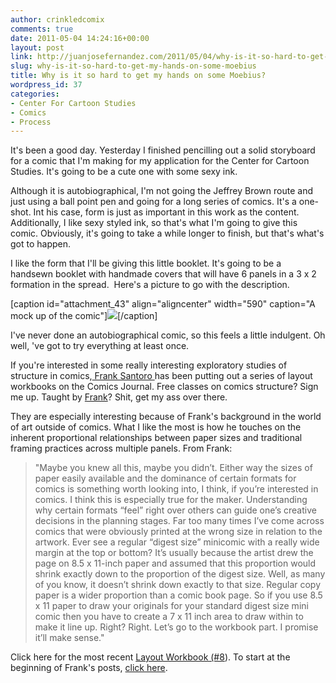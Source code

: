 ```yaml
---
author: crinkledcomix
comments: true
date: 2011-05-04 14:24:16+00:00
layout: post
link: http://juanjosefernandez.com/2011/05/04/why-is-it-so-hard-to-get-my-hands-on-some-moebius/
slug: why-is-it-so-hard-to-get-my-hands-on-some-moebius
title: Why is it so hard to get my hands on some Moebius?
wordpress_id: 37
categories:
- Center For Cartoon Studies
- Comics
- Process
---
```


It's been a good day. Yesterday I finished pencilling out a solid storyboard for a comic that I'm making for my application for the Center for Cartoon Studies. It's going to be a cute one with some sexy ink.

Although it is autobiographical, I'm not going the Jeffrey Brown route and just using a ball point pen and going for a long series of comics. It's a one-shot. Int his case, form is just as important in this work as the content. Additionally, I like sexy styled ink, so that's what I'm going to give this comic. Obviously, it's going to take a while longer to finish, but that's what's got to happen.

I like the form that I'll be giving this little booklet. It's going to be a handsewn booklet with handmade covers that will have 6 panels in a 3 x 2 formation in the spread.  Here's a picture to go with the description.

[caption id="attachment_43" align="aligncenter" width="590" caption="A mock up of the comic"][![](http://fernandezjuanjose.files.wordpress.com/2011/05/doodles-juan-1.jpeg)](http://fernandezjuanjose.files.wordpress.com/2011/05/doodles-juan-1.jpeg)[/caption]

I've never done an autobiographical comic, so this feels a little indulgent. Oh well, 've got to try everything at least once.

If you're interested in some really interesting exploratory studies of structure in comics,[ Frank Santoro ](http://www.coldheatcomics.com/)has been putting out a series of layout workbooks on the Comics Journal. Free classes on comics structure? Sign me up. Taught by [Frank](http://www.pictureboxinc.com/topics/frank-santoro)? Shit, get my ass over there.

They are especially interesting because of Frank's background in the world of art outside of comics. What I like the most is how he touches on the inherent proportional relationships between paper sizes and traditional framing practices across multiple panels. From Frank:


<blockquote>"Maybe you knew all this, maybe you didn’t. Either way the sizes of paper easily available and the dominance of certain formats for comics is something worth looking into, I think, if you’re interested in comics. I think this is especially true for the maker. Understanding why certain formats “feel” right over others can guide one’s creative decisions in the planning stages. Far too many times I’ve come across comics that were obviously printed at the wrong size in relation to the artwork. Ever see a regular “digest size” minicomic with a really wide margin at the top or bottom? It’s usually because the artist drew the page on 8.5 x 11-inch paper and assumed that this proportion would shrink exactly down to the proportion of the digest size. Well, as many of you know, it doesn’t shrink down exactly to that size. Regular copy paper is a wider proportion than a comic book page. So if you use 8.5 x 11 paper to draw your originals for your standard digest size mini comic then you have to create a 7 x 11 inch area to draw within to make it line up. Right? Right. Let’s go to the workbook part. I promise it’ll make sense."</blockquote>


Click here for the most recent [Layout Workbook (#8](http://www.tcj.com/layout-workbook-8/)). To start at the beginning of Frank's posts, [click here](http://www.tcj.com/layout-workbook/).
